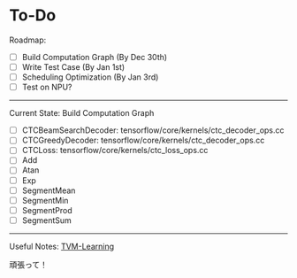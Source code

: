 # To-Do

Roadmap:

- [ ] Build Computation Graph (By Dec 30th)
- [ ] Write Test Case (By Jan 1st)
- [ ] Scheduling Optimization (By Jan 3rd)
- [ ] Test on NPU? 

-------

Current State: Build Computation Graph

* [ ] CTCBeamSearchDecoder: tensorflow/core/kernels/ctc_decoder_ops.cc
* [ ] CTCGreedyDecoder: tensorflow/core/kernels/ctc_decoder_ops.cc
* [ ] CTCLoss: tensorflow/core/kernels/ctc_loss_ops.cc
* [ ] Add
* [ ] Atan
* [ ] Exp
* [ ] SegmentMean
* [ ] SegmentMin
* [ ] SegmentProd
* [ ] SegmentSum

-----

Useful Notes: [TVM-Learning](TVM-Learning.md)

頑張って！

